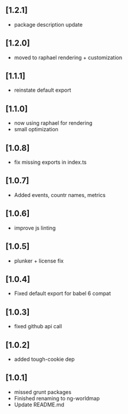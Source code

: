 ## [1.2.1]
- package description update

## [1.2.0]
- moved to raphael rendering + customization

## [1.1.1]
- reinstate default export

## [1.1.0]
- now using raphael for rendering
- small optimization

## [1.0.8]
- fix missing exports in index.ts

## [1.0.7]
- Added events, countr names, metrics

## [1.0.6]
- improve js linting

## [1.0.5]
- plunker + license fix

## [1.0.4]
- Fixed default export for babel 6 compat

## [1.0.3]
- fixed github api call

## [1.0.2]
- added tough-cookie dep

## [1.0.1]
- missed grunt packages
- Finished renaming to ng-worldmap
- Update README.md
